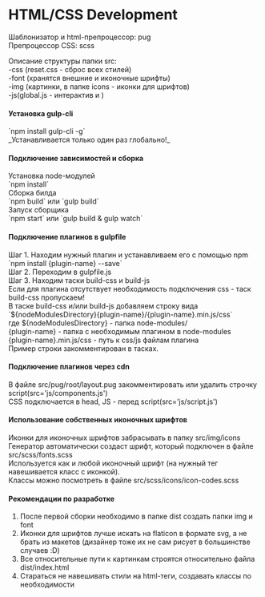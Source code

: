 <h1>HTML/CSS Development</h1>

Шаблонизатор и html-препроцессор: pug<br>
Препроцессор CSS: scss

Описание структуры папки src:<br>
-css (reset.css - сброс всех стилей)<br>
-font (хранятся внешние и иконочные шрифты)<br>
-img (картинки, в папке icons - иконки для шрифтов)<br>
-js(global.js - интерактив и )

<h4>Установка gulp-cli</h4>
`npm install gulp-cli -g`<br>
_Устанавливается только один раз глобально!_

<h4>Подключение зависимостей и сборка</h4>
Установка node-модулей<br>
`npm install`<br>
Сборка билда<br>
`npm build` или `gulp build`<br>
Запуск сборщика<br>
`npm start` или `gulp build & gulp watch`<br>

<h4>Подключение плагинов в gulpfile</h4>
Шаг 1. Находим нужный плагин и устанавливаем его с помощью npm<br>
`npm install {plugin-name} --save`<br>
Шаг 2. Переходим в gulpfile.js<br>
Шаг 3. Находим таски build-css и build-js<br>
Если для плагина отсутствует необходимость подключения css - таск build-css пропускаем!<br>
В таске build-css и/или build-js добавляем строку вида<br> 
   `${nodeModulesDirectory}{plugin-name}/{plugin-name}.min.js/css`<br>
   где ${nodeModulesDirectory} - папка node-modules/<br>
       {plugin-name} - папка с необходимым плагином в node-modules<br>
       {plugin-name}.min.js/css - путь к сss/js файлам плагина<br>
Пример строки закомментирован в тасках.

<h4>Подключение плагинов через cdn</h4>
    В файле src/pug/root/layout.pug закомментировать или удалить строчку script(src='js/components.js')<br>
    СSS подключается в head, JS - перед script(src='js/script.js')     

<h4>Использование собственных иконочных шрифтов</h4>
    Иконки для иконочных шрифтов забрасывать в папку src/img/icons <br>
    Генератор автоматически создаст шрифт, который подключен в файле src/scss/fonts.scss<br>
    Используется как и любой иконочный шрифт (на нужный тег навешивается класс с иконкой).<br>
    Классы можно посмотреть в файле src/scss/icons/icon-codes.scss

<h4>Рекомендации по разработке</h4>
   <ol>
        <li>После первой сборки необходимо в папке dist создать папки img и font</li>
        <li>Иконки для шрифтов лучше искать на flaticon в формате svg, а не брать из макетов (дизайнер тоже их не сам рисует в большинстве случаев :D)</li>
        <li>Все относительные пути к картинкам строятся относительно файла dist/index.html</li>
        <li>Стараться не навешивать стили на html-теги, создавать классы по необходимости</li>
   </ol>

